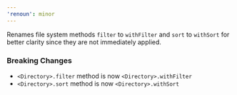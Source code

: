```yaml
---
'renoun': minor
---
```


Renames file system methods `filter` to `withFilter` and `sort` to `withSort` for better clarity since they are not immediately applied.

### Breaking Changes

- `<Directory>.filter` method is now `<Directory>.withFilter`
- `<Directory>.sort` method is now `<Directory>.withSort`
